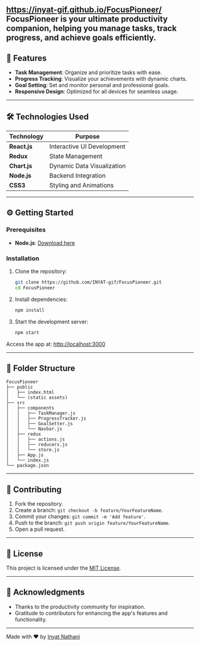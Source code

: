 https://inyat-gif.github.io/FocusPioneer/
**FocusPioneer** is your ultimate productivity companion, helping you manage tasks, track progress, and achieve goals efficiently.  
---  
## 🚀 Features  

- **Task Management**: Organize and prioritize tasks with ease.  
- **Progress Tracking**: Visualize your achievements with dynamic charts.  
- **Goal Setting**: Set and monitor personal and professional goals.  
- **Responsive Design**: Optimized for all devices for seamless usage.  

---  

## 🛠️ Technologies Used  

| **Technology** | **Purpose** |  
|----------------|-------------|  
| **React.js**   | Interactive UI Development |  
| **Redux**      | State Management |  
| **Chart.js**   | Dynamic Data Visualization |  
| **Node.js**    | Backend Integration |  
| **CSS3**       | Styling and Animations |  

---  

## ⚙️ Getting Started  

### Prerequisites  

- **Node.js**: [Download here](https://nodejs.org/)  

### Installation  

1. Clone the repository:  

   ```bash  
   git clone https://github.com/INYAT-gif/FocusPioneer.git  
   cd FocusPioneer  
   ```  

2. Install dependencies:  

   ```bash  
   npm install  
   ```  

3. Start the development server:  

   ```bash  
   npm start  
   ```  

Access the app at: [http://localhost:3000](http://localhost:3000)  

---  

## 📂 Folder Structure  

```
FocusPioneer  
├── public  
│   ├── index.html  
│   └── (static assets)  
├── src  
│   ├── components  
│   │   ├── TaskManager.js  
│   │   ├── ProgressTracker.js  
│   │   ├── GoalSetter.js  
│   │   └── Navbar.js  
│   ├── redux  
│   │   ├── actions.js  
│   │   ├── reducers.js  
│   │   └── store.js  
│   ├── App.js  
│   └── index.js  
└── package.json  
```  

---  

## 🤝 Contributing  

1. Fork the repository.  
2. Create a branch: `git checkout -b feature/YourFeatureName`.  
3. Commit your changes: `git commit -m 'Add feature'`.  
4. Push to the branch: `git push origin feature/YourFeatureName`.  
5. Open a pull request.  

---  

## 📜 License  

This project is licensed under the [MIT License](LICENSE).  

---  

## 🌟 Acknowledgments  

- Thanks to the productivity community for inspiration.  
- Gratitude to contributors for enhancing the app's features and functionality.  

---  

Made with ❤️ by [Inyat Nathani](https://www.linkedin.com/in/inyat/)  
```
